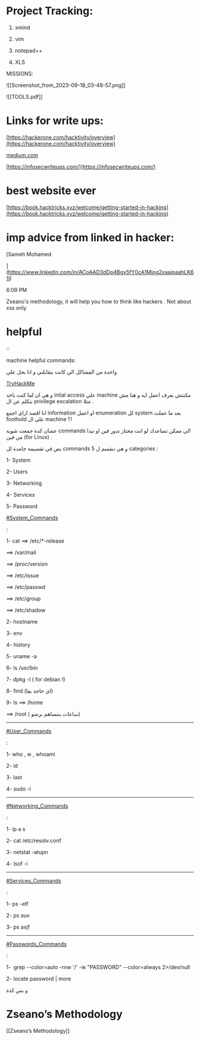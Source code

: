 # Project Tracking:

1. xmind

1. vim
2. notepad++
3. XLS

  

MISSIONS:

![[Screenshot_from_2023-09-18_03-48-57.png]]

![[TOOLS.pdf]]

  

  

  

  

  

  

  

  

# Links for write ups:

[https://hackerone.com/hacktivity/overview](https://hackerone.com/hacktivity/overview)

[medium.com](http://medium.com)

[https://infosecwriteups.com/](https://infosecwriteups.com/)

  

# best website ever

[https://book.hacktricks.xyz/welcome/getting-started-in-hacking](https://book.hacktricks.xyz/welcome/getting-started-in-hacking)

  

# imp advice from linked in hacker:

[Sameh Mohamed  
  
](https://www.linkedin.com/in/ACoAAD3dDp4Bgv5fY0cA1Miog2xaajpaahLK61I)  
  
  
  
  
6:09 PM

Zseano's methodology, it will help you how to think like hackers . Not about xss only

# helpful

💡

machine helpful commands:

واحدة من المشاكل الي كانت بتقابلني و انا بحل علي

[TryHackMe](https://www.linkedin.com/company/tryhackme/)

و هي ان لما كنت باخد intial access علي machine مكنتش بعرف اعمل ايه و هنا مش بتكلم عن ال privilege escalation مثلا .

انا اقصد ازاي اجمع information او اعمل enumeration لل system بعد ما عملت foothold علي ال machine ؟!

عشان كدة جمعت شوية commands الي ممكن تساعدك لو انت محتار تدور فين او تبدا من فين (for Linux) .

بص في تقسيمة جامدة لل commands و هي تنقسم ل 5 categories :

1- System

2- Users

3- Networking

4- Services

5- Password

[#System_Commands](https://www.linkedin.com/feed/hashtag/?keywords=system_commands&highlightedUpdateUrns=urn%3Ali%3Aactivity%3A7116584468747853824)

:

1- cat ==> /etc/*-release

==> /var/mail

==> /proc/version

==> /etc/issue

==> /etc/passwd

==> /etc/group

==> /etc/shadow

2- hostname

3- env

4- history

5- uname -a

6- ls /usr/bin

7- dpkg -l ( for debian !)

8- find (اي حاجة بقا)

9- ls ==> /home

==> /root ( ساعات بننساهم برضو)

____________________

[#User_Commands](https://www.linkedin.com/feed/hashtag/?keywords=user_commands&highlightedUpdateUrns=urn%3Ali%3Aactivity%3A7116584468747853824)

:

1- who , w , whoami

2- id

3- last

4- sudo -l

__________________

[#Networking_Commands](https://www.linkedin.com/feed/hashtag/?keywords=networking_commands&highlightedUpdateUrns=urn%3Ali%3Aactivity%3A7116584468747853824)

:

1- ip a s

2- cat /etc/resolv.conf

3- netstat -atupn

4- lsof -i

______________________

[#Services_Commands](https://www.linkedin.com/feed/hashtag/?keywords=services_commands&highlightedUpdateUrns=urn%3Ali%3Aactivity%3A7116584468747853824)

:

1- ps -elf

2- ps aux

3- ps axjf

______________________

[#Passwords_Commands](https://www.linkedin.com/feed/hashtag/?keywords=passwords_commands&highlightedUpdateUrns=urn%3Ali%3Aactivity%3A7116584468747853824)

:

1-  grep --color=auto -rnw '/' -ie "PASSWORD" --color=always 2>/dev/null

2- locate password | more

و بس كدة

  

# Zseano’s Methodology

[[Zseano’s Methodology]]